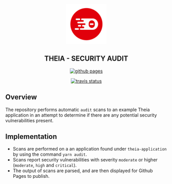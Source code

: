<div align='center'>
<br />
<img src='https://raw.githubusercontent.com/vince-fugnitto/security-audit/master/assets/logo.svg?sanitize=true' alt='theia logo' width='125'>

<h2>THEIA - SECURITY AUDIT</h2>

<div>

[<img src="https://raw.githubusercontent.com/vince-fugnitto/security-audit/master/assets/gh-pages.png" alt="github pages" width="150px"/>](https://vince-fugnitto.github.io/security-audit/)

[<img src="https://api.travis-ci.com/vince-fugnitto/security-audit.svg?branch=master" alt="travis status"/>](https://travis-ci.com/vince-fugnitto/security-audit/builds)

</div>


</div>

## Overview

The repository performs automatic `audit` scans to an example Theia application in an attempt
to determine if there are any potential security vulnerabilities present.

## Implementation
- Scans are performed on a an application found under `theia-application` by using the command
`yarn audit`.
- Scans report security vulnerabilities with severity `moderate` or higher (`moderate`, `high` and `critical`).
- The output of scans are parsed, and are then displayed for Github Pages to publish.
